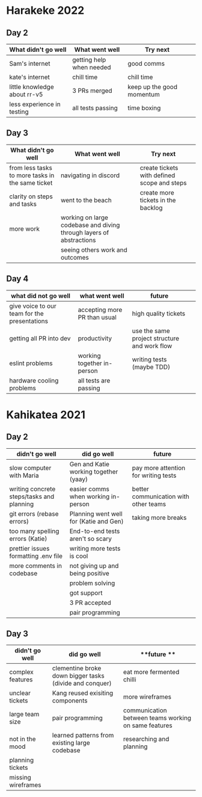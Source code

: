 # Harakeke 2022

## Day 2 

| What didn't go well          | What went well           | Try next                  |     |
| ---------------------------- | ------------------------ | ------------------------- | --- |
| Sam's internet               | getting help when needed | good comms                |     |
| kate's internet              | chill time               | chill time                |     |
| little knowledge about rr-v5 | 3 PRs merged             | keep up the good momentum |     |
| less experience in testing   | all tests passing        | time boxing               |     |

## Day 3 

| What didn't go well                              | What went well                                                      | Try next                                    |     |
| ------------------------------------------------ | ------------------------------------------------------------------- | ------------------------------------------- | --- |
| from less tasks to more tasks in the same ticket | navigating in discord                                               | create tickets with defined scope and steps |     |
| clarity on steps and tasks                       | went to the beach                                                   | create more tickets in the backlog          |     |
| more work                                        | working on large codebase and diving through layers of abstractions |                                             |     |
|                                                  | seeing others work and outcomes                                     |                                             |     |

## Day 4 

| what did not go well                         | what went well               | future                                       |     |
| -------------------------------------------- | ---------------------------- | -------------------------------------------- | --- |
| give voice to our team for the presentations | accepting more PR than usual | high quality tickets                         |     |
| getting all PR into dev                      | productivity                 | use the same project structure and work flow |     |
| eslint problems                              | working together in-person   | writing tests (maybe TDD)                    |     |
| hardware cooling problems                    | all tests are passing        |                                              |     |

# Kahikatea 2021

## Day 2
| **didn't go well**                        | **did go well**                        | **future**                            |
|-------------------------------------------|----------------------------------------|----------------------------------------|
| slow computer with Maria                  | Gen and Katie working together (yaay)  | pay more attention for writing tests   |
| writing concrete steps/tasks and planning | easier comms when working in-person    | better communication with other teams  |
| git errors (rebase errors)                | Planning went well for (Katie and Gen) | taking more breaks                     |
| too many spelling errors (Katie)          | End-to-end tests aren't so scary       |                                        |
| prettier issues formatting .env file      | writing more tests is cool             |                                        |
| more comments in codebase                 | not giving up and being positive       |                                        |
|                                           | problem solving                        |                                        |
|                                           | got support                            |                                        |
|                                           | 3 PR accepted                          |                                        |
|                                           | pair programming                       |                                        |

## Day 3
 **didn't go well** | **did go well**                                         | **future **                                           
--------------------|---------------------------------------------------------|-------------------------------------------------------
 complex features   | clementine broke down bigger tasks (divide and conquer) | eat more fermented chilli                             
 unclear tickets    | Kang reused exisiting components                        | more wireframes                                       
 large team size    | pair programming                                        | communication between teams working on same features  
 not in the mood    | learned patterns from existing large codebase           | researching and planning                              
 planning tickets   |                                                         |                                                       
 missing wireframes |                                                         |                                                       

